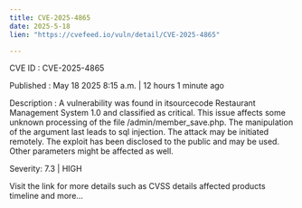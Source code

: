 ```yaml
---
title: CVE-2025-4865
date: 2025-5-18
lien: "https://cvefeed.io/vuln/detail/CVE-2025-4865"

---
```


CVE ID : CVE-2025-4865

Published :  May 18
2025
8:15 a.m. | 12 hours
1 minute ago

Description : A vulnerability was found in itsourcecode Restaurant Management System 1.0 and classified as critical. This issue affects some unknown processing of the file /admin/member_save.php. The manipulation of the argument last leads to sql injection. The attack may be initiated remotely. The exploit has been disclosed to the public and may be used. Other parameters might be affected as well.

Severity: 7.3 | HIGH

Visit the link for more details
such as CVSS details
affected products
timeline
and more...
